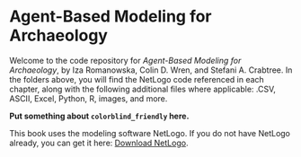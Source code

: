 # Agent-Based Modeling for Archaeology
Welcome to the code repository for *Agent-Based Modeling for Archaeology*, by Iza Romanowska, Colin D. Wren, and Stefani A. Crabtree. In the folders above, you will find the NetLogo code referenced in each chapter, along with the following additional files where applicable: .CSV, ASCII, Excel, Python, R, images, and more. 

**Put something about `colorblind_friendly` here.**

This book uses the modeling software NetLogo. If you do not have NetLogo already, you can get it here: <a href="https://ccl.northwestern.edu/netlogo/download.shtml">Download NetLogo</a>.
